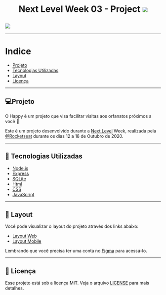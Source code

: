 <h1 align="center"> Next Level Week 03 - Project 
    <img src="https://ik.imagekit.io/RafaelSekiya/logo_0k9-inJlZF.svg">
 </h1>

<h2>
    <img src="https://ik.imagekit.io/RafaelSekiya/happy_4G3gtzLmO.png">
</h2>

--- 

# Indice 
- [Projeto](#-Projeto)
- [Tecnologias Utilizadas](#-tecnologias-utilizadas)
- [Layout](#-layout)
- [Licença](#-licença)

---

## 💻Projeto

<p>O Happy é um projeto que visa facilitar visitas aos orfanatos próximos a você 💜

Este é um projeto desenvolvido durante a [Next Level](https://nextlevelweek.com/inscricao/3) Week, realizada pela [@Rocketseat](https://github.com/Rocketseat) durante os dias 12 a 18 de Outubro de 2020. </p>

---

## 🚀 Tecnologias Utilizadas 

- [Node.js](https://nodejs.org/en/)
- [Express](https://expressjs.com/pt-br/)
- [SQLite](https://www.sqlite.org/index.html)
- [Html](https://developer.mozilla.org/en-US/docs/Web/HTML)
- [CSS](https://www.w3.org/Style/CSS/Overview.en.html)
- [JavaScript](https://www.javascript.com)

---

## 🔖 Layout

Você pode visualizar o layout do projeto através dos links abaixo:

- [Layout Web](https://www.figma.com/file/mDEbnoojksG4w8sOxmudh3/Happy-Web?node-id=0%3A1)
- [Layout Mobile](https://www.figma.com/file/X27FfVxAgy9f5IFa7ONlph/Happy-Mobile?node-id=0%3A1)

Lembrando que você precisa ter uma conta no [Figma](http://figma.com) para acessá-lo.

---

## 📝 Licença 

Esse projeto está sob a licença MIT. Veja o arquivo [LICENSE](https://github.com/guilhermecapitao/nlw3-discovery-happy/blob/master/LICENSE.md) para mais detalhes. 
